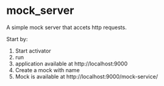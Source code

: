 # mock_server

A simple mock server that accets http requests. 

Start by:
1) Start activator
2) run
3) application available at http://localhost:9000
4) Create a mock with name <name>
5) Mock is available at http://localhost:9000/mock-service/<name>

